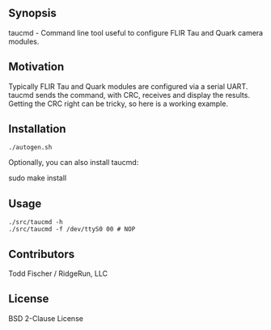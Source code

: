 ## Synopsis

taucmd - Command line tool useful to configure FLIR Tau and Quark camera modules.

## Motivation

Typically FLIR Tau and Quark modules are configured via a serial UART.  taucmd sends the command, with CRC, receives and display the results.  Getting the CRC right can be tricky, so here is a working example.

## Installation

```
./autogen.sh
```

Optionally, you can also install taucmd:

sudo make install

## Usage

```
./src/taucmd -h
./src/taucmd -f /dev/ttyS0 00 # NOP
```

## Contributors

Todd Fischer / RidgeRun, LLC

## License

BSD 2-Clause License
